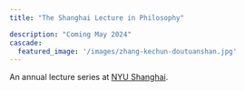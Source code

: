 ```yaml
---
title: "The Shanghai Lecture in Philosophy"

description: "Coming May 2024"
cascade:
  featured_image: '/images/zhang-kechun-doutuanshan.jpg'
---
```

An annual lecture series at [NYU Shanghai](https://shanghai.nyu.edu/).